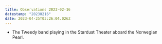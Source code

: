 ```yaml
---
title: Observations 2023-02-16
datestamp: "20230216"
date: 2023-04-25T03:26:04.026Z
---
```

- The Tweedy band playing in the Stardust Theater aboard the Norwegian Pearl.